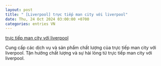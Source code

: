 ```yaml
---
layout: post
title: " [Liverpool] trực tiếp man city với liverpool"
date: Thu, 24 Oct 2024 03:00:00 +0700
categories: entries VN
---
```

[trực tiếp man city với liverpool](https://www.bienphong.com.vn/596735482152.phtml)

Cung cấp các dịch vụ và sản phẩm chất lượng của trực tiếp man city với liverpool. Tận hưởng chất lượng và sự hài lòng từ trực tiếp man city với liverpool.️

